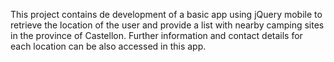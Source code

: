 This project contains de development of a basic app using jQuery mobile to retrieve the location of the user and provide a list with nearby camping sites in the province of Castellon.
Further information and contact details for each location can be also accessed in this app.
